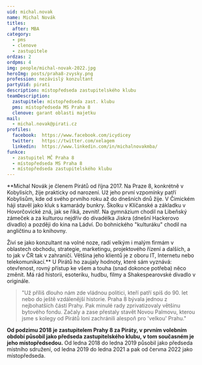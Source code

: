 ```yaml
---
uid: michal.novak
name: Michal Novák
titles:
  after: MBA
category:
  - pms
  - clenove
  - zastupitele
ordzas: 2
ordpms: 4
img: people/michal-novak-2022.jpg
heroImg: posts/praha8-zvysky.png
profession: nezávislý konzultant
partyUid: pirati
description: místopředseda zastupitelského klubu
teamDescription:
  zastupitele: místopředseda zast. klubu
  pms: místopředseda MS Praha 8
  clenove: garant oblasti majetku
mail:
  - michal.novak@pirati.cz
profiles:
  facebook:  https://www.facebook.com/icydicey
  twitter:   https://twitter.com/xelagem
  linkedin:  https://www.linkedin.com/in/michalnovakmba/
funkce:
  - zastupitel MČ Praha 8
  - místopředseda MS Praha 8
  - místopředseda zastupitelského klubu
---
```


**Michal Novák je členem Pirátů od října 2017. Na Praze 8, konkrétně v Kobylisích, žije prakticky od narození. Už jeho první vzpomínky patří Kobylisům, kde od svého prvního roku až do dnešních dnů žije. V Čimickém háji stavěl jako kluk s kamarády bunkry. Školku v Klíčanské a základku v Hovorčovické zná, jak se říká, zevnitř. Na gymnázium chodil na Libeňský zámeček a za kulturou nejdřív do divadélka Jiskra (dnešní Hackerovo divadlo) a později do kina na Ládví. Do bohnického "kulturáku" chodil na angličtinu a to knihovny.

Živí se jako konzultant na volné noze, radí velkým i malým firmám v oblastech obchodu, strategie, marketingu, projektového řízení a dalších, a to jak v ČR tak v zahraničí. Většina jeho klientů je z oboru IT, Internetu nebo telekomunikací.** U Pirátů ho zaujaly hodnoty, které sám vyznává: otevřenost, rovný přístup ke všem a touha (snad dokonce potřeba) něco změnit. Má rád historii, esoteriku, hudbu, filmy a Shakespearovské divadlo v originále.

>"Už příliš dlouho nám zde vládnou politici, kteří patří spíš do 90. let nebo do ještě vzdálenější historie. Praha 8 bývala jednou z nejbohatších částí Prahy. Pak minulé rady zprivatizovaly většinu bytového fondu. Začaly a zase přestaly stavět Novou Palmovu, kterou jsme s kolegy od Pirátů loni zachránili alespoň pro 'velkou' Prahu."

**Od podzimu 2018 je zastupitelem Prahy 8 za Piráty, v prvním volebním období působil jako předseda zastupitelského klubu, v tom současném je jeho místopředsedou.** Od ledna 2018 do ledna 2019 působil jako předseda místního sdružení, od ledna 2019 do ledna 2021 a pak od června 2022 jako místopředseda.
